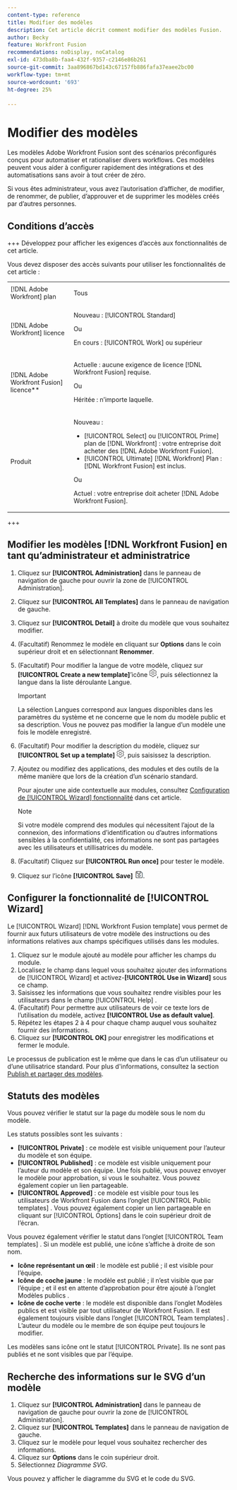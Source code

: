 ```yaml
---
content-type: reference
title: Modifier des modèles
description: Cet article décrit comment modifier des modèles Fusion.
author: Becky
feature: Workfront Fusion
recommendations: noDisplay, noCatalog
exl-id: 473dba8b-faa4-432f-9357-c2146e86b261
source-git-commit: 3aa896867bd143c67157fb886fafa37eaee2bc00
workflow-type: tm+mt
source-wordcount: '693'
ht-degree: 25%

---
```


# Modifier des modèles

Les modèles Adobe Workfront Fusion sont des scénarios préconfigurés conçus pour automatiser et rationaliser divers workflows. Ces modèles peuvent vous aider à configurer rapidement des intégrations et des automatisations sans avoir à tout créer de zéro.

Si vous êtes administrateur, vous avez l’autorisation d’afficher, de modifier, de renommer, de publier, d’approuver et de supprimer les modèles créés par d’autres personnes.

## Conditions d’accès

+++ Développez pour afficher les exigences d’accès aux fonctionnalités de cet article.

Vous devez disposer des accès suivants pour utiliser les fonctionnalités de cet article :

<table style="table-layout:auto">
  <col>
  <col>
  <tbody>
    <tr>
      <td role="rowheader">[!DNL Adobe Workfront] plan</td>
      <td><p>Tous</p></td>
    </tr>
    <tr data-mc-conditions="">
      <td role="rowheader">[!DNL Adobe Workfront] licence</td>
      <td><p>Nouveau : [!UICONTROL Standard]</p><p>Ou</p><p>En cours : [!UICONTROL Work] ou supérieur</p></td>
    </tr>
    <tr>
      <td role="rowheader">[!DNL Adobe Workfront Fusion] licence**</td>
      <td>
        <p>Actuelle : aucune exigence de licence [!DNL Workfront Fusion] requise.</p>
        <p>Ou</p>
        <p>Héritée : n’importe laquelle.</p>
      </td>
    </tr>
    <tr>
      <td role="rowheader">Produit</td>
      <td>
        <p>Nouveau :</p>
        <ul>
          <li>[!UICONTROL Select] ou [!UICONTROL Prime] plan de [!DNL Workfront] : votre entreprise doit acheter des [!DNL Adobe Workfront Fusion].</li>
          <li>[!UICONTROL Ultimate] [!DNL Workfront] Plan : [!DNL Workfront Fusion] est inclus.</li>
        </ul>
        <p>Ou</p>
        <p>Actuel : votre entreprise doit acheter [!DNL Adobe Workfront Fusion].</p>
      </td>
    </tr>
  </tbody>
</table>

<!--
For more detail about the information in this table, see [Access requirements in Workfront documentation](/help/quicksilver/administration-and-setup/add-users/access-levels-and-object-permissions/access-level-requirements-in-documentation.md). 

For information on [!DNL Adobe Workfront Fusion] licenses, see [[!DNL Adobe Workfront Fusion] licenses](../../workfront-fusion/get-started/license-automation-vs-integration.md). -->

+++

## Modifier les modèles [!DNL Workfront Fusion] en tant qu’administrateur et administratrice

1. Cliquez sur **[!UICONTROL Administration]** dans le panneau de navigation de gauche pour ouvrir la zone de [!UICONTROL Administration].
1. Cliquez sur **[!UICONTROL All Templates]** dans le panneau de navigation de gauche.
1. Cliquez sur **[!UICONTROL Detail]** à droite du modèle que vous souhaitez modifier.
1. (Facultatif) Renommez le modèle en cliquant sur **Options** dans le coin supérieur droit et en sélectionnant **Renommer**.
1. (Facultatif) Pour modifier la langue de votre modèle, cliquez sur **[!UICONTROL Create a new template]**’icône ![Paramètres du scénario](assets/fusion-scenario-settings-icon.png), puis sélectionnez la langue dans la liste déroulante Langue.

   >[!IMPORTANT]
   >
   >La sélection Langues correspond aux langues disponibles dans les paramètres du système et ne concerne que le nom du modèle public et sa description. Vous ne pouvez pas modifier la langue d’un modèle une fois le modèle enregistré.

1. (Facultatif) Pour modifier la description du modèle, cliquez sur **[!UICONTROL Set up a template]** ![icône des paramètres du scénario](assets/fusion-scenario-settings-icon.png), puis saisissez la description.
1. Ajoutez ou modifiez des applications, des modules et des outils de la même manière que lors de la création d’un scénario standard.

   Pour ajouter une aide contextuelle aux modules, consultez [Configuration de [!UICONTROL Wizard] fonctionnalité](#set-up-wizard-functionality) dans cet article.

   <!--For more information on building a scenario, see [Create a scenario in [!DNL Adobe Workfront Fusion]](../../../workfront-fusion/scenarios/create-a-scenario.md).-->

   >[!NOTE]
   >
   >Si votre modèle comprend des modules qui nécessitent l’ajout de la connexion, des informations d’identification ou d’autres informations sensibles à la confidentialité, ces informations ne sont pas partagées avec les utilisateurs et utillisatrices du modèle.

1. (Facultatif) Cliquez sur **[!UICONTROL Run once]** pour tester le modèle.
1. Cliquez sur l’icône **[!UICONTROL Save]** ![Icône Enregistrer](assets/save-icon.png).


## Configurer la fonctionnalité de [!UICONTROL Wizard]

Le [!UICONTROL Wizard] [!DNL Workfront Fusion template] vous permet de fournir aux futurs utilisateurs de votre modèle des instructions ou des informations relatives aux champs spécifiques utilisés dans les modules.

1. Cliquez sur le module ajouté au modèle pour afficher les champs du module.
1. Localisez le champ dans lequel vous souhaitez ajouter des informations de [!UICONTROL Wizard] et activez-**[!UICONTROL Use in Wizard]** sous ce champ.
1. Saisissez les informations que vous souhaitez rendre visibles pour les utilisateurs dans le champ [!UICONTROL Help] .
1. (Facultatif) Pour permettre aux utilisateurs de voir ce texte lors de l’utilisation du modèle, activez **[!UICONTROL Use as default value]**.
1. Répétez les étapes 2 à 4 pour chaque champ auquel vous souhaitez fournir des informations.
1. Cliquez sur **[!UICONTROL OK]** pour enregistrer les modifications et fermer le module.

Le processus de publication est le même que dans le cas d’un utilisateur ou d’une utilisatrice standard. Pour plus d&#39;informations, consultez la section [Publish et partager des modèles](/help/workfront-fusion/create-and-manage-templates/publish-and-share-fusion-templates.md).

## Statuts des modèles

Vous pouvez vérifier le statut sur la page du modèle sous le nom du modèle.

Les statuts possibles sont les suivants :

* **[!UICONTROL Private]** : ce modèle est visible uniquement pour l’auteur du modèle et son équipe.
* **[!UICONTROL Published]** : ce modèle est visible uniquement pour l’auteur du modèle et son équipe. Une fois publié, vous pouvez envoyer le modèle pour approbation, si vous le souhaitez. Vous pouvez également copier un lien partageable.
* **[!UICONTROL Approved]** : ce modèle est visible pour tous les utilisateurs de Workfront Fusion dans l’onglet [!UICONTROL Public templates] . Vous pouvez également copier un lien partageable en cliquant sur [!UICONTROL Options] dans le coin supérieur droit de l’écran.

Vous pouvez également vérifier le statut dans l’onglet [!UICONTROL Team templates] . Si un modèle est publié, une icône s’affiche à droite de son nom.

* **Icône représentant un œil** : le modèle est publié ; il est visible pour l’équipe.
* **Icône de coche jaune** : le modèle est publié ; il n’est visible que par l’équipe ; et il est en attente d’approbation pour être ajouté à l’onglet Modèles publics .
* **Icône de coche verte** : le modèle est disponible dans l’onglet Modèles publics et est visible par tout utilisateur de Workfront Fusion. Il est également toujours visible dans l’onglet [!UICONTROL Team templates] . L’auteur du modèle ou le membre de son équipe peut toujours le modifier.

Les modèles sans icône ont le statut [!UICONTROL Private]. Ils ne sont pas publiés et ne sont visibles que par l’équipe.

## Recherche des informations sur le SVG d’un modèle

1. Cliquez sur **[!UICONTROL Administration]** dans le panneau de navigation de gauche pour ouvrir la zone de [!UICONTROL Administration].
1. Cliquez sur **[!UICONTROL Templates]** dans le panneau de navigation de gauche.
1. Cliquez sur le modèle pour lequel vous souhaitez rechercher des informations.
1. Cliquez sur **Options** dans le coin supérieur droit.
1. Sélectionnez *Diagramme SVG*.

Vous pouvez y afficher le diagramme du SVG et le code du SVG.
